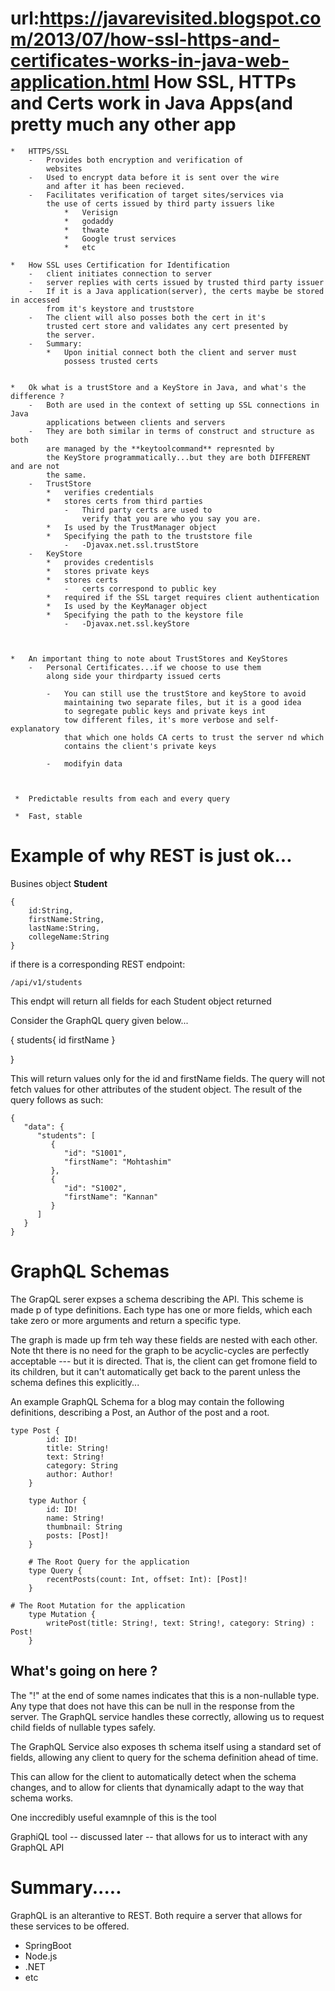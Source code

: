 url:https://javarevisited.blogspot.com/2013/07/how-ssl-https-and-certificates-works-in-java-web-application.html
How SSL, HTTPs and Certs work in Java 
Apps(and pretty much any other app
=======================
    *   HTTPS/SSL
        -   Provides both encryption and verification of
            websites
        -   Used to encrypt data before it is sent over the wire
            and after it has been recieved.
        -   Facilitates verification of target sites/services via
            the use of certs issued by third party issuers like
                *   Verisign
                *   godaddy
                *   thwate
                *   Google trust services
                *   etc
        
    *   How SSL uses Certification for Identification
        -   client initiates connection to server
        -   server replies with certs issued by trusted third party issuer
        -   If it is a Java application(server), the certs maybe be stored in accessed
            from it's keystore and truststore
        -   The client will also posses both the cert in it's
            trusted cert store and validates any cert presented by
            the server.
        -   Summary:
            *   Upon initial connect both the client and server must
                possess trusted certs
                
                
    *   Ok what is a trustStore and a KeyStore in Java, and what's the difference ?
        -   Both are used in the context of setting up SSL connections in Java
            applications between clients and servers
        -   They are both similar in terms of construct and structure as both
            are managed by the **keytoolcommand** represnted by 
            the KeyStore programmatically...but they are both DIFFERENT and are not
            the same.
        -   TrustStore
            *   verifies credentials
            *   stores certs from third parties
                -   Third party certs are used to 
                    verify that you are who you say you are.
            *   Is used by the TrustManager object
            *   Specifying the path to the truststore file
                -   -Djavax.net.ssl.trustStore   
        -   KeyStore
            *   provides credentisls
            *   stores private keys
            *   stores certs
                -   certs correspond to public key
            *   required if the SSL target requires client authentication
            *   Is used by the KeyManager object
            *   Specifying the path to the keystore file
                -   -Djavax.net.ssl.keyStore
                
                
            
    *   An important thing to note about TrustStores and KeyStores
        -   Personal Certificates...if we choose to use them
            along side your thirdparty issued certs
            
            -   You can still use the trustStore and keyStore to avoid
                maintaining two separate files, but it is a good idea
                to segregate public keys and private keys int
                tow different files, it's more verbose and self-explanatory
                that which one holds CA certs to trust the server nd which
                contains the client's private keys
            
            -   modifyin data
            
            
     
     *  Predictable results from each and every query
     
     *  Fast, stable
     
     
     
Example of why REST is just ok...
==============================
Busines object **Student**
    
    {
        id:String,
        firstName:String,
        lastName:String,
        collegeName:String
    }
    
    
if there is a corresponding REST endpoint:

    /api/v1/students
    
This endpt will return all fields for each
Student object returned



Consider the GraphQL query given below...

{
    students{
        id
        firstName
    }

}


This will return values only for the id and firstName fields.
The query will not fetch values for other attributes
of the student object. The result of the query follows as such:

    {
       "data": {
          "students": [
             {
                "id": "S1001",
                "firstName": "Mohtashim"
             },
             {
                "id": "S1002",
                "firstName": "Kannan"
             }
          ]
       }
    }





GraphQL Schemas
==========================
The GrapQL serer expses a schema describing the API.  This 
scheme is made p of type definitions.  Each type has one or more
fields, which each take zero or more arguments and return 
a specific type. 

The graph is made up frm teh way these fields are nested with
each other.  Note tht there is no need for the graph to be
acyclic-cycles are perfectly acceptable --- but it is directed.  That is,
the client can get fromone field to its children, but it can't automatically
get back to the parent unless the schema defines this explicitly...


An example GraphQL Schema for a blog may contain the following
definitions, describing a Post, an Author of the post and a root.


    type Post {
	        id: ID!
	        title: String!
	        text: String!
	        category: String
	        author: Author!
	    }
	     
	    type Author {
	        id: ID!
	        name: String!
	        thumbnail: String
	        posts: [Post]!
	    }
	     
	    # The Root Query for the application
	    type Query {
	        recentPosts(count: Int, offset: Int): [Post]!
	    }  

    # The Root Mutation for the application
	    type Mutation {
	        writePost(title: String!, text: String!, category: String) : Post!
	    }
	    
	    
What's going on here ?
-------------------------
The "!" at the end of some names indicates that this is a non-nullable
type.  Any type that does not have this can be null in
the response from the server.  The GraphQL service handles these
correctly, allowing us to request child fields of nullable types safely.


The GraphQL Service also exposes th schema itself using a standard
set of fields, allowing any client to query for the schema
definition ahead of time.


This can allow for the client to automatically detect when the 
schema changes, and to allow for clients that dynamically adapt to
the way that schema works.

One inccredibly useful examnple of this is the  tool

GraphiQL tool -- discussed later -- that allows for us to
interact with any GraphQL API



Summary.....
=====================
GraphQL is an alterantive to REST.
Both require a server that allows for these
services to be offered.

*   SpringBoot
*   Node.js
*   .NET
*   etc









